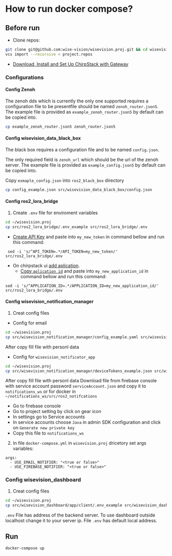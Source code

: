 # How to run docker compose?
## Before run
- Clone repos:
``` bash
git clone git@github.com:wise-vision/wisevision.proj.git && cd wisevision.proj
vcs import --recursive < project.repos
```
- [Download, Install and Set Up ChirpStack with Gateway](docs/set_up_chirpstack.md)
### Configurations

#### Config Zenoh 

The zenoh dds which is currently the only one supported requires a configuration file to be presentfile should be named `zenoh_router.json5`. The example file is provided as `example_zenoh_router.json5` by default can be copied into.

``` bash
cp example_zenoh_router.json5 zenoh_router.json5
```

#### Config wisevision_data_black_box

The black box requires a configuration file and to be named `config.json`. 

The only required field is `zenoh_url` which should be the url of the zenoh server.  The example file is provided as `example_config.json5` by default can be copied into.

Copy `exmaple_config.json` into `ros2_black_box` directory
``` bash
cp config_example.json src/wisevision_data_black_box/config.json
```
#### Config ros2_lora_bridge
1. Create `.env` file for enviroment variables
``` bash
cd ~/wisevision.proj
cp src/ros2_lora_bridge/.env_example src/ros2_lora_bridge/.env
```
 - [Create API Key](docs/set_up_chirpstack.md#how-to-create-api-key) and paste into `my_new_token` in command bellow and run this command:
```
 sed -i 's/^API_TOKEN=.*/API_TOKEN=my_new_token/' src/ros2_lora_bridge/.env
 ```
 - On chirpstack ui [add aplication](docs/set_up_chirpstack.md#how-to-create-application).
   - [Copy `aplication id`](docs/set_up_chirpstack.md#how-to-get-application-id) and paste into `my_new_application_id` in command bellow and run this command:
  ```
  sed -i 's/^APPLICATION_ID=.*/APPLICATION_ID=my_new_application_id/' src/ros2_lora_bridge/.env
  ```
#### Config wisevision_notification_manager
1. Creat config files
- Config for email
``` bash
cd ~/wisevision.proj 
cp src/wisevision_notification_manager/config_example.yaml src/wisevision_notification_manager/config_email.yaml
```
After copy fill file with personl data
- Config for `wisevision_notificator_app`
``` bash
cd ~/wisevision.proj 
cp src/wisevision_notification_manager/deviceTokens_example.json src/wisevision_notification_manager/deviceTokens.json
```
After copy fill file with personl data
Download file from firebase console with service account password `serviceAccount.json` and copy it to `notifications_ws` or for docker in `~/notifications_ws/src/ros2_notifcations`
* Go to firebase console
* Go to project setting by click on gear icon
* In settings go to Service accounts
* In service accounts choose `Java` in admin SDK configuration and click on `Generate new private key`
* Copy this file to `notifications_ws`
2. In file `docker-compose.yml` in `wisevision.proj` dricetory set args variables:
```docker-compose
args:
  - USE_EMAIL_NOTIFIER: "<true or false>"
  - USE_FIREBASE_NOTIFIER: "<true or false>"
```

### Config wisevision_dashboard
1. Creat config files
``` bash
cd ~/wisevision.proj 
cp src/wisevision_dashboard/app/client/.env_example src/wisevision_dashboard/app/client/.env
```
`.env` File has address of the backend server. To use dashboard outside localhost change it to your server ip. File `.env` has default local address.

## Run

``` bash
docker-compose up
```
